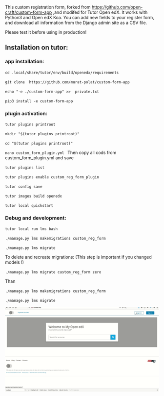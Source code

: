 
This custom registration form, forked from https://github.com/open-craft/custom-form-app ,and modifed for Tutor Open edX. It works with Python3 and Open edX Koa.
You can add new fields to your register form, and download all information from the Django admin site as a CSV file.

Please test it before using in production!


## Installation on tutor:

### app installation:

`cd .local/share/tutor/env/build/openedx/requirements   `

`git clone  https://github.com/murat-polat/custom-form-app `

`echo "-e ./custom-form-app" >>  private.txt `

`pip3 install -e custom-form-app `


### plugin activation:

`tutor plugins printroot  `

`mkdir "$(tutor plugins printroot)" `

`cd "$(tutor plugins printroot)" `

`nano custom_form_plugin.yml ` Then copy all cods from custom_form_plugin.yml and save

`tutor plugins list `

`tutor plugins enable custom_reg_form_plugin `

`tutor config save `

`tutor images build openedx  `

`tutor local quickstart `

### Debug and development:

`tutor local run lms bash `

`./manage.py lms makemigrations custom_reg_form`

`./manage.py lms migrate `

To delete and recreate migrations:
(This step is important if you changed models !)

`./manage.py lms migrate custom_reg_form zero `

Than

`./manage.py lms makemigrations custom_reg_form `

`./manage.py lms migrate`

![](src/custom_reg.gif)
